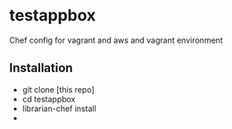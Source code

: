 testappbox
==========

Chef config for vagrant and aws and vagrant environment

Installation
------------

- git clone [this repo]
- cd testappbox
- librarian-chef install
- 